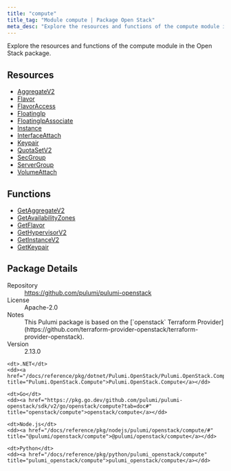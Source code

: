 ```yaml
---
title: "compute"
title_tag: "Module compute | Package Open Stack"
meta_desc: "Explore the resources and functions of the compute module in the Open Stack package."
---
```


<!-- WARNING: this file was generated by Pulumi Docs Generator. -->
<!-- Do not edit by hand unless you're certain you know what you are doing! -->

Explore the resources and functions of the compute module in the Open Stack package.

<h2 id="resources">Resources</h2>
<ul class="api">
    <li><a href="aggregatev2" title="AggregateV2"><span class="symbol resource"></span>AggregateV2</a></li>
    <li><a href="flavor" title="Flavor"><span class="symbol resource"></span>Flavor</a></li>
    <li><a href="flavoraccess" title="FlavorAccess"><span class="symbol resource"></span>FlavorAccess</a></li>
    <li><a href="floatingip" title="FloatingIp"><span class="symbol resource"></span>FloatingIp</a></li>
    <li><a href="floatingipassociate" title="FloatingIpAssociate"><span class="symbol resource"></span>FloatingIpAssociate</a></li>
    <li><a href="instance" title="Instance"><span class="symbol resource"></span>Instance</a></li>
    <li><a href="interfaceattach" title="InterfaceAttach"><span class="symbol resource"></span>InterfaceAttach</a></li>
    <li><a href="keypair" title="Keypair"><span class="symbol resource"></span>Keypair</a></li>
    <li><a href="quotasetv2" title="QuotaSetV2"><span class="symbol resource"></span>QuotaSetV2</a></li>
    <li><a href="secgroup" title="SecGroup"><span class="symbol resource"></span>SecGroup</a></li>
    <li><a href="servergroup" title="ServerGroup"><span class="symbol resource"></span>ServerGroup</a></li>
    <li><a href="volumeattach" title="VolumeAttach"><span class="symbol resource"></span>VolumeAttach</a></li>
</ul>

<h2 id="functions">Functions</h2>
<ul class="api">
    <li><a href="getaggregatev2" title="GetAggregateV2"><span class="symbol function"></span>GetAggregateV2</a></li>
    <li><a href="getavailabilityzones" title="GetAvailabilityZones"><span class="symbol function"></span>GetAvailabilityZones</a></li>
    <li><a href="getflavor" title="GetFlavor"><span class="symbol function"></span>GetFlavor</a></li>
    <li><a href="gethypervisorv2" title="GetHypervisorV2"><span class="symbol function"></span>GetHypervisorV2</a></li>
    <li><a href="getinstancev2" title="GetInstanceV2"><span class="symbol function"></span>GetInstanceV2</a></li>
    <li><a href="getkeypair" title="GetKeypair"><span class="symbol function"></span>GetKeypair</a></li>
</ul>

<h2 id="package-details">Package Details</h2>
<dl class="package-details">
	<dt>Repository</dt>
	<dd><a href="https://github.com/pulumi/pulumi-openstack">https://github.com/pulumi/pulumi-openstack</a></dd>
	<dt>License</dt>
	<dd>Apache-2.0</dd>
	<dt>Notes</dt>
	<dd>This Pulumi package is based on the [`openstack` Terraform Provider](https://github.com/terraform-provider-openstack/terraform-provider-openstack).</dd>
	<dt>Version</dt>
	<dd>2.13.0</dd>
</dl>



<dl class="tabular">

    <dt>.NET</dt>
    <dd><a href="/docs/reference/pkg/dotnet/Pulumi.OpenStack/Pulumi.OpenStack.Compute.html" title="Pulumi.OpenStack.Compute">Pulumi.OpenStack.Compute</a></dd>

    <dt>Go</dt>
    <dd><a href="https://pkg.go.dev/github.com/pulumi/pulumi-openstack/sdk/v2/go/openstack/compute?tab=doc#" title="openstack/compute">openstack/compute</a></dd>

    <dt>Node.js</dt>
    <dd><a href="/docs/reference/pkg/nodejs/pulumi/openstack/compute/#" title="@pulumi/openstack/compute">@pulumi/openstack/compute</a></dd>

    <dt>Python</dt>
    <dd><a href="/docs/reference/pkg/python/pulumi_openstack/compute" title="pulumi_openstack/compute">pulumi_openstack/compute</a></dd>

</dl>

